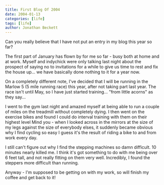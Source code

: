 ```yaml
---
title: First Blog Of 2004
date: 2004-01-13
categories: [life]
tags: [life]
author: Jonathan Beckett
---
```


Can you really believe that I have not put an entry in my blog this year so far?

The first part of January has flown by for me so far - busy both at home and at work. Myself and indychick were only talking last night about the prospect of saying no to invitations for a while to give us time to rest and fix the house up... we have basically done nothing to it for a year now.

On a completely different note, I've decided that I will be running in the Marlow 5 (5 mile running race) this year, after not taking part last year. The race isn't until May, so I have just started training... "from little acorns" as they say...

I went to the gym last night and amazed myself at being able to run a couple of miles on the treadmill without completely dying. I then went on the exercise bikes and found I could do interval training with them on their highest level  Mind you - when I looked across in the mirrors at the size of my legs against the size of everybody elses, it suddenly became obvious why I find cycling so easy  I guess it's the result of riding a bike to and from work every day.

I still can't figure out why I find the stepping machines so damn difficult. 10 minutes nearly killed me. I think it's got something to do with me being over 6 feet tall, and not really fitting on them very well. Incredibly, I found the steppers more difficult than running.

Anyway - I'm supposed to be getting on with my work, so will finish my coffee and get back to it!